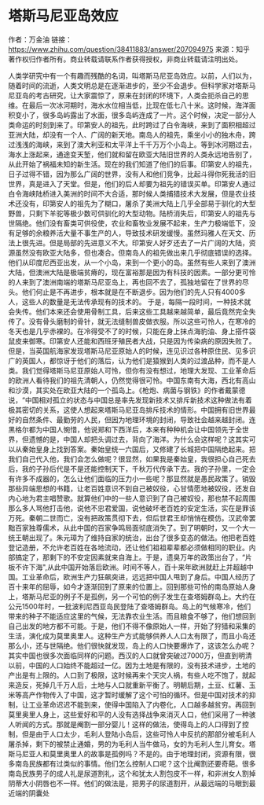 # 塔斯马尼亚岛效应
作者：万金油
链接：https://www.zhihu.com/question/38411883/answer/207094975
来源：知乎
著作权归作者所有。商业转载请联系作者获得授权，非商业转载请注明出处。

人类学研究中有一个有趣而残酷的名词，叫塔斯马尼亚岛效应。以前，人们以为，随着时间的流逝，人类文明总是在逐渐进步的，至少不会退步。但科学家对塔斯马尼亚岛的考古研究，让大家震惊了，原来在封闭的环境下，人类会扼杀自己的思维。在最后一次冰河期时，海水水位相当低，比现在低七八十米。这时候，海洋面积变小了，很多岛屿露出了水面，很多岛屿连成了一片。这个时候，决定一部分人类命运的时刻到来了。印第安人的祖先，此时跨过了白令海峡，来到了面积相超过亚洲大陆，却没有一个人、广阔的新天地。南岛人的祖先，乘坐小小的独木舟，跨过浅浅的海峡，来到了澳大利亚和太平洋上千千万万个小岛上。等到冰河期过去，海水上涨起来，通途变天堑，他们就和留在欧亚大陆旧世界的人类永远地告别了，从此开始了祸福未知的新生活。现在的我们知道了他们的后事。印第安人的祖先，日子过得不错，因为那么广阔的世界，没有人和他们竞争，比起斗得你死我活的旧世界，真是进入了天堂。但是，他们的后人却要为祖先的错误买单。印第安人通过白令海峡陆桥进入美洲的时间不大合适，那时候人类捕猎技术大发展，但是农业技术还没有，印第安人的祖先为了糊口，屠杀了美洲大陆上几乎全部易于驯化的大型野兽，只剩下羊驼等极少数可供驯化的大型动物。陆桥消失后，印第安人的祖先与世隔绝。他们没有畜类可供役使，农业和畜牧业发展不起来，生产力极端低下，没有足够的余粮养活大量不事生产的人，导致技术研发缓慢。虽然玛雅人在天文、历法上很先进。但是局部的先进意义不大。印第安人好歹还去了一片广阔的大陆，资源虽然没有欧亚大陆多，但也凑合。但南岛人的祖先做出来几乎彻底错误的选择。他们从印度尼西亚出发，从一个小岛，来到一个更小的岛。虽然有些人来到了澳洲大陆，但澳洲大陆是极端贫瘠的，现在富裕那是因为有科技的因素。一部分更可怜的人来到了澳洲南端的塔斯马尼亚岛上，再也回不去了，孤独地留在了世界的尽头。他们何止是不再进步，根本就是在不断退步。因为他们的先人只有4000多人，这些人的数量是无法传承现有的技术的。 于是，每隔一段时间，一种技术就会失传。他们本来还会使用骨制工具，后来这些工具越来越简单，最后竟然完全失传了。没有骨头磨制的骨针，就无法缝制兽皮做衣服。所以这些可怜人，在寒冷的冬天也是几乎赤裸的。在冷得受不了的时候，只能在身上抹点海豹油、身上搭件袋鼠皮来御寒。印第安人还能和西班牙殖民者大战，只是因为传染病的原因失败了。但是，当英国航海家发现塔斯马尼亚原始人的时候，连见识过各种原住民、见多识广的英国人，都惊讶于他们的落后，认为他们是猿猴到人类的过渡品种，而不是人类。我们觉得塔斯马尼亚原始人可怜，但你有没有想过，地理大发现、工业革命后的欧洲人看待我们的祖先清朝人，仍然觉得很可怜。中国东南有大海，西北有高山和沙漠，其实处在欧亚大陆的一个孤岛上。《枪炮、病菌与钢铁》的作者戴蒙德说，“中国相对孤立的状态与中国总是率先发现新技术又排斥新技术这种做法有着极其密切的关系，这使人想起来塔斯马尼亚岛排斥技术的情形。中国拥有旧世界最好的自然条件、最勤劳的人民，但因为地理环境的封闭，导致社会越来越封闭。连黑格尔都为中国人惋惜，他说郑和下西洋后，本来有种种机会让中国领先于全世界，但遗憾的是，中国人却把头调过去，背向了海洋。为什么会这样呢？这其实可以从秦始皇身上找到答案。秦始皇统一六国后，又修建了长城把中国隔绝起来。把我们自己代入他，我们会怎么做呢？很显然，如果我是秦始皇，我很担心自己死去后，我的子孙后代是不是还能控制天下，千秋万代传承下去。我的子孙里，一定会有许多不成器的，怎么让他们面临的压力小一些呢？那显然就是愚民政策了。销毁那些异端思想的书籍，让老百姓意识不到自己被奴役，心甘情愿地被奴役，还发自内心地为君主唱赞歌。就算他们中的一些人意识到了自己被奴役，那也禁不起周围那么多人骂他打击他，说他不忠君爱国，说他破坏老百姓的安定生活，实在是罪该万死。秦朝二世而亡，没有把政策贯彻下去，但后世君王却悄悄在模仿。汉武帝罢黜百家独尊儒术，从此中国的百家争鸣局面彻底消失了。到了明朝时，又一个大一统王朝出现了。朱元璋为了维持自家的统治，出台了很多变态的做法。他把老百姓登记造册，不允许老百姓在各地流动，还让他们祖祖辈辈都必须做相同的职业。内部搞定了，那剩下的不安定因素就来自海上。于是，遗臭万年的政策出台了，“片板不许下海",从此中国开始落后欧洲。时间不等人，百十来年欧洲就赶上并超越中国。工业革命后，欧洲生产力狂飙突进，远远把中国人甩到了身后。中国人经历了百十来年的屈辱，如今才逐渐回到了原来的位置上。回到那些可怜的南岛原始人身上，塔斯马尼亚的例子不是孤例，另一个可怕的例子发生在查塔姆群岛上。大约在公元1500年时，一批波利尼西亚岛民登陆了查塔姆群岛。岛上的气候寒冷，他们带来的种子不能适应这里的气候，无法靠农业生活。而且粮食不够了，他们想回到自己出发的地方都不可能。于是，他们不得不像原始人一样，开始了狩猎和采集的生活，演化成为莫里奥里人。这种生产方式能够供养人人口太有限了，而且小岛还那么小，还与世隔绝。他们很快就发现，岛上的人口快要爆炸了，这该怎么办呢？其实中国也很多次面临同样的问题。西汉的人口就曾突破过7000万，但直到明清以前，中国的人口始终不能超过一亿。因为土地是有限的，没有技术进步，土地的产出是有上限的。人口到了极限，这时候再来个天灾人祸，有些人吃不饱了，就起来造反，死掉几千万人后，土地与人口就重新平衡了。明朝后期，土豆、红薯、玉米等高产作物传入了中国，这才暂时缓解了这个可怕的循环。但是中国对技术的抑制，让工业革命迟迟不能到来，使得中国陷入了内卷化，人口越多越贫穷。再回到莫里奥里人身上，这些爱好和平的人没有选择战争来消灭人口，他们采用了一种骇人听闻的方式。那就是阉割一部分婴儿！这样的做法，使得岛上的人口得到了控制，但是由于人口太少，毛利人登陆小岛后，这些可怜人中反抗的那部分被毛利人屠杀掉，剩下的被禁止通婚，男的为毛利人当牛做马，女的为毛利人生儿育女。塔斯马尼亚人和莫里奥里人的故事是孤例吗？不是的。由于地理封闭，资源有限，很多南岛民族都有过类似的事情。他们怎么控制人口呢？这个比阉割还要奇葩。很多南岛民族男子的成人礼是尿道割礼，这个和犹太人割包皮不一样，和非洲女人割掉阴蒂大小阴唇也不一样。他们的做法是，把男子的尿道割开，从最远端的马眼到最近端的阴囊处
